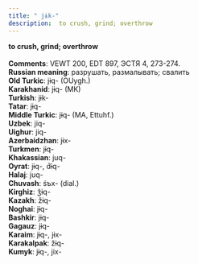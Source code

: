 ```yaml
---
title: " jɨk-"
description:  to crush, grind; overthrow
---
```

<strong> to crush, grind; overthrow</strong><br><br>
<strong>Comments</strong>:  VEWT 200, EDT 897, ЭСТЯ 4, 273-274.<br>
<strong>Russian meaning</strong>:  разрушать, размалывать; свалить<br>
<strong>Old Turkic</strong>:  jɨq- (OUygh.)<br>
<strong>Karakhanid</strong>:  jɨq- (MK)<br>
<strong>Turkish</strong>:  jɨk-<br>
<strong>Tatar</strong>:  jɨq-<br>
<strong>Middle Turkic</strong>:  jɨq- (MA, Ettuhf.)<br>
<strong>Uzbek</strong>:  jiq-<br>
<strong>Uighur</strong>:  jiq-<br>
<strong>Azerbaidzhan</strong>:  jɨx-<br>
<strong>Turkmen</strong>:  jɨq-<br>
<strong>Khakassian</strong>:  juq-<br>
<strong>Oyrat</strong>:  jɨq-, d́ɨq-<br>
<strong>Halaj</strong>:  juq-<br>
<strong>Chuvash</strong>:  śъx- (dial.)<br>
<strong>Kirghiz</strong>:  ǯɨq-<br>
<strong>Kazakh</strong>:  žɨq-<br>
<strong>Noghai</strong>:  jɨq-<br>
<strong>Bashkir</strong>:  jɨq-<br>
<strong>Gagauz</strong>:  jɨq-<br>
<strong>Karaim</strong>:  jɨq-, jɨx-<br>
<strong>Karakalpak</strong>:  žɨq-<br>
<strong>Kumyk</strong>:  jɨq-, jix-<br>


